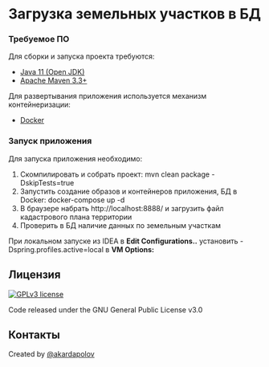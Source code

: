 # Загрузка земельных участков в БД

### Требуемое ПО

Для сборки и запуска проекта требуются:
- [Java 11 (Open JDK)](https://openjdk.java.net/projects/jdk/11/)
- [Apache Maven 3.3+](https://maven.apache.org/)

Для развертывания приложения используется механизм контейнеризации:
- [Docker](https://www.docker.com/)

### Запуск приложения

Для запуска приложения необходимо:
1. Скомпилировать и собрать проект: mvn clean package -DskipTests=true
2. Запустить создание образов и контейнеров приложения, БД в Docker: docker-compose up -d
3. В браузере набрать http://localhost:8888/ и загрузить файл кадастрового плана территории
4. Проверить в БД наличие данных по земельным участкам

При локальном запуске из IDEA в **Edit Configurations..** установить -Dspring.profiles.active=local в **VM Options:**

## Лицензия
[![GPLv3 license](https://img.shields.io/badge/License-GPLv3-blue.svg)](http://perso.crans.org/besson/LICENSE.html)

  Code released under the GNU General Public License v3.0
  
## Контакты
  Created by [@akardapolov](mailto:akardapolov@gmail.com)